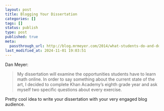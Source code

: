 ```yaml
---
layout: post
title: Blogging Your Dissertation
categories: []
tags: []
status: publish
type: post
published: true
meta:
  passthrough_url: http://blog.mrmeyer.com/2014/what-students-do-and-dont-do-in-khan-academy/
last_modified_at: 2024-11-01 19:03:51
---
```


Dan Meyer:


>My dissertation will examine the opportunities students have to learn math online. In order to say something about the current state of the art, I decided to complete Khan Academy’s eighth grade year and ask myself two specific questions about every exercise.



Pretty cool idea to write your dissertation with your very engaged blog audience.
